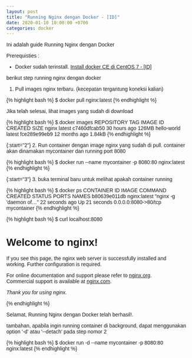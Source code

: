```yaml
---
layout: post
title: "Running Nginx dengan Docker - [ID]"
date: 2020-01-10 10:00:00 +0700
categories: docker
---
```


Ini adalah guide Running Nginx dengan Docker

Prerequisties :
- Docker sudah terinstall. [Install docker CE di CentOS 7 - [ID]](https://ametdoohan.github.io/id-docker-ce-install-centos7/)

berikut step running nginx dengan docker

1. Pull images nginx terbaru. (kecepatan tergantung koneksi kalian)

{% highlight bash %}
$ docker pull nginx:latest
{% endhighlight %}

Jika telah selesai, lihat images yang sudah di download

{% highlight bash %}
$ docker images
REPOSITORY          TAG                 IMAGE ID            CREATED             SIZE
nginx               latest              c7460dfcab50        30 hours ago        126MB
hello-world         latest              fce289e99eb9        12 months ago       1.84kB
{% endhighlight %}

{:start="2"}
2. Run container dengan image nginx yang sudah di pull. container akan dinamakan mycontainer dan running port 8080

{% highlight bash %}
$ docker run --name mycontainer -p 8080:80 nginx:latest
{% endhighlight %}

{:start="3"}
3. buka terminal baru untuk melihat apakah container running

{% highlight bash %}
$ docker ps
CONTAINER ID        IMAGE               COMMAND                  CREATED             STATUS              PORTS                  NAMES
b80639e011db        nginx:latest        "nginx -g 'daemon of…"   22 seconds ago      Up 21 seconds       0.0.0.0:8080->80/tcp   mycontainer
{% endhighlight %}

{% highlight bash %}
$ curl localhost:8080
<!DOCTYPE html>
<html>
<head>
<title>Welcome to nginx!</title>
<style>
    body {
        width: 35em;
        margin: 0 auto;
        font-family: Tahoma, Verdana, Arial, sans-serif;
    }
</style>
</head>
<body>
<h1>Welcome to nginx!</h1>
<p>If you see this page, the nginx web server is successfully installed and
working. Further configuration is required.</p>

<p>For online documentation and support please refer to
<a href="http://nginx.org/">nginx.org</a>.<br/>
Commercial support is available at
<a href="http://nginx.com/">nginx.com</a>.</p>

<p><em>Thank you for using nginx.</em></p>
</body>
</html>
{% endhighlight %}

Selamat, Running Nginx dengan Docker telah berhasil!.

tambahan, apabila ingin running container di background, dapat menggunakan option '-d' atau '--detach' pada step nomor 2

{% highlight bash %}
$ docker run -d --name mycontainer -p 8080:80 nginx:latest
{% endhighlight %}